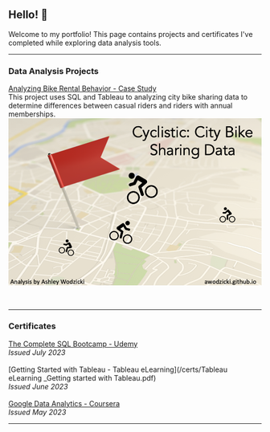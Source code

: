 ## Hello! 👋 

Welcome to my portfolio! This page contains projects and certificates I've completed while exploring data analysis tools.

---
### Data Analysis Projects

[Analyzing Bike Rental Behavior - Case Study](/cyclisticbikeshare.md)
<br>
This project uses SQL and Tableau to analyzing city bike sharing data to determine differences between casual riders and riders with annual memberships.
[<img src="images/cyclisticcover.png"/>](/cyclisticbikeshare.md)

<br>

---
### Certificates

[The Complete SQL Bootcamp - Udemy](/certs/Udemy_TheCompleteSQLBootcamp.pdf)<br>
*Issued July 2023*
<br><br>
[Getting Started with Tableau - Tableau eLearning](/certs/Tableau eLearning _Getting started with Tableau.pdf)<br>
*Issued June 2023*
<br><br>
[Google Data Analytics - Coursera ](/certs/Coursera_GoogleDataAnalytics.pdf)<br>
*Issued May 2023*



---
